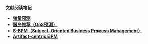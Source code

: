 **文献阅读笔记**
- **[销量预测](销量预测+服务推荐.md)**
- **[服务推荐（QoS预测）](销量预测+服务推荐.md)**
- **[S-BPM（Subject-Oriented Business Process Management）](S-BPM.md)**
- **[Artifact-centric BPM](Artifact-centric_BPM.md)**
